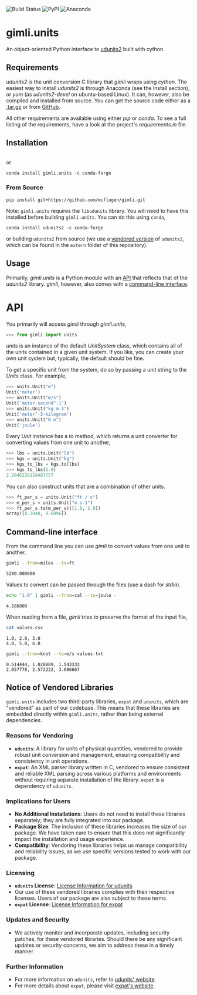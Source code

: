 [anaconda-badge]: https://anaconda.org/conda-forge/gimli.units/badges/version.svg
[anaconda-link]: https://anaconda.org/conda-forge/gimli.units
[build-badge]: https://github.com/mcflugen/gimli/actions/workflows/test.yml/badge.svg
[build-link]: https://github.com/mcflugen/gimli/actions/workflows/test.yml
[expat-github]: https://github.com/libexpat/libexpat
[expat-license]: https://github.com/libexpat/libexpat?tab=MIT-1-ov-file#readme
[pypi-badge]: https://badge.fury.io/py/gimli.units.svg
[pypi-link]: https://badge.fury.io/py/gimli.units
[udunits-download]: https://artifacts.unidata.ucar.edu/service/rest/repository/browse/downloads-udunits/
[udunits-github]: https://github.com/Unidata/UDUNITS-2
[udunits-license]: https://github.com/Unidata/UDUNITS-2/tree/master?tab=License-1-ov-file
[udunits-link]: https://www.unidata.ucar.edu/software/udunits/

![[Build Status][build-link]][build-badge]
![[PyPI][pypi-link]][pypi-badge]
![[Anaconda][anaconda-link]][anaconda-badge]


# gimli.units

An object-oriented Python interface to [udunits2][udunits-link] built with cython.

## Requirements

*udunits2* is the unit conversion C library that
*gimli* wraps using *cython*. The easiest way to install *udunits2* is
through Anaconda (see the Install section), or *yum* (as *udunits2-devel*
on ubuntu-based Linux). It can, however, also be compiled and installed from source.
You can get the source code either as a [.tar.gz][udunits-download] or from
[GitHub][udunits-github].

All other requirements are available using either *pip* or *conda*. To
see a full listing of the requirements, have a look at the project's
*requirements.in* file.

## Installation

```pip install gimli.units
```
or
```
conda install gimli.units -c conda-forge
```

### From Source

```
pip install git+https://github.com/mcflugen/gimli.git
```

Note: `gimli.units` requires the `libudunits` library. You will need to
have this installed before building `gimli.units`. You can do this
using `conda`,

```
conda install udunits2 -c conda-forge
```

or building `udunits2` from source (we use a
[vendored version](#notice-of-vendored-libraries) of `udunits2`,
which can be found in the `extern` folder of this repository).

## Usage

Primarily, *gimli.units* is a Python module with an [API](#API) that reflects that of
the *udunits2* library. *gimli*, however, also comes with a
[command-line interface](#command-line-interface).

# API

You primarily will access *gimli* through *gimli.units*,

```python
>>> from gimli import units
```

*units* is an instance of the default *UnitSystem* class, which contains
all of the units contained in a given unit system. If you like, you can create
your own unit system but, typically, the default should be fine.

To get a specific unit from the system, do so by passing a unit
string to the *Units* class. For example,

```python
>>> units.Unit("m")
Unit('meter')
>>> units.Unit("m/s")
Unit('meter-second^-1')
>>> units.Unit("kg m-3")
Unit('meter^-3-kilogram')
>>> units.Unit("N m")
Unit('joule')
```

Every *Unit* instance has a *to* method, which returns a unit converter
for converting values from one unit to another,

```python
>>> lbs = units.Unit("lb")
>>> kgs = units.Unit("kg")
>>> kgs_to_lbs = kgs.to(lbs)
>>> kgs_to_lbs(1.0)
2.2046226218487757
```

You can also construct units that are a combination of other units.

```python
>>> ft_per_s = units.Unit("ft / s")
>>> m_per_s = units.Unit("m s-1")
>>> ft_per_s.to(m_per_s)([1.0, 2.0])
array([0.3048, 0.6096])
```

## Command-line interface

From the command line you can use *gimli* to convert values from one
unit to another.

```bash
gimli --from=miles --to=ft
```
```
5280.000000
```

Values to convert can be passed through the files (use a dash for *stdin*).

```bash
echo "1.0" | gimli --from=cal --to=joule -
```
```
4.186800
```

When reading from a file, *gimli* tries to preserve the format of the
input file,

```bash
cat values.csv
```
```
1.0, 2.0, 3.0
4.0, 5.0, 6.0
```
```bash
gimli --from=knot --to=m/s values.txt
```
```
0.514444, 1.028889, 1.543333
2.057778, 2.572222, 3.086667
```

## Notice of Vendored Libraries

`gimli.units` includes two third-party libraries, `expat` and `udunits`,
which are "vendored" as part of our codebase. This means that these
libraries are embedded directly within `gimli.units`, rather than being
external dependencies.

### Reasons for Vendoring

- **`udunits`**: A library for units of physical quantities, vendored
  to provide robust unit conversion and management, ensuring compatibility
  and consistency in unit operations.
- **`expat`**: An XML parser library written in C, vendored to ensure
  consistent and reliable XML parsing across various platforms and
  environments without requiring separate installation of the library.
  `expat` is a dependency of `udunits`.

### Implications for Users

- **No Additional Installations**: Users do not need to install these
  libraries separately; they are fully integrated into our package.
- **Package Size**: The inclusion of these libraries increases the size
  of our package. We have taken care to ensure that this does not
  significantly impact the installation and usage experience.
- **Compatibility**: Vendoring these libraries helps us manage
  compatibility and reliability issues, as we use specific versions
  tested to work with our package.

### Licensing

- **`udunits` License**: [License Information for udunits][udunits-license]
- Our use of these vendored libraries complies with their respective
  licenses. Users of our package are also subject to these terms.
- **`expat` License**: [License Information for expat][expat-license]

### Updates and Security

- We actively monitor and incorporate updates, including security patches,
  for these vendored libraries. Should there be any significant updates
  or security concerns, we aim to address these in a timely manner.

### Further Information

- For more information on `udunits`, refer to [udunits' website][udunits-link].
- For more details about `expat`, please visit [expat's website][expat-github].
